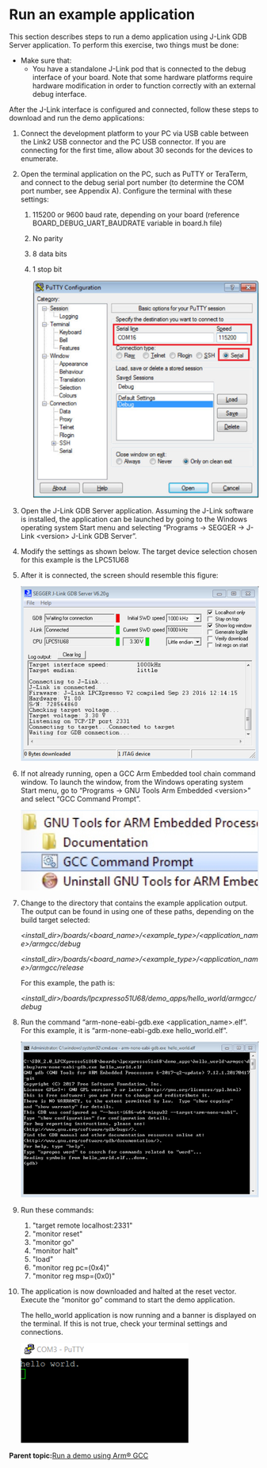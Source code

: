 # Run an example application

This section describes steps to run a demo application using J-Link GDB Server application. To perform this exercise, two things must be done:

-   Make sure that:
    -   You have a standalone J-Link pod that is connected to the debug interface of your board. Note that some hardware platforms require hardware modification in order to function correctly with an external debug interface.

After the J-Link interface is configured and connected, follow these steps to download and run the demo applications:

1.  Connect the development platform to your PC via USB cable between the Link2 USB connector and the PC USB connector. If you are connecting for the first time, allow about 30 seconds for the devices to enumerate.
2.  Open the terminal application on the PC, such as PuTTY or TeraTerm, and connect to the debug serial port number \(to determine the COM port number, see Appendix A\). Configure the terminal with these settings:
    1.  115200 or 9600 baud rate, depending on your board \(reference BOARD\_DEBUG\_UART\_BAUDRATE variable in board.h file\)
    2.  No parity
    3.  8 data bits
    4.  1 stop bit

        ![](../images/terminal_putty_configurations.png "Terminal (PuTTY) configurations")

3.  Open the J-Link GDB Server application. Assuming the J-Link software is installed, the application can be launched by going to the Windows operating system Start menu and selecting “Programs -\> SEGGER -\> J-Link <version\> J-Link GDB Server”.
4.  Modify the settings as shown below. The target device selection chosen for this example is the LPC51U68
5.  After it is connected, the screen should resemble this figure:

    ![](../images/segger_j-link_gdb_server_screen_after_successful_c.png "SEGGER J-Link GDB Server screen after successful connection")

6.  If not already running, open a GCC Arm Embedded tool chain command window. To launch the window, from the Windows operating system Start menu, go to “Programs -\> GNU Tools Arm Embedded <version\>” and select “GCC Command Prompt”.

    ![](../images/launch_command_prompt_20.jpg "Launch command prompt")

7.  Change to the directory that contains the example application output. The output can be found in using one of these paths, depending on the build target selected:

    *<install\_dir\>/boards/<board\_name\>/<example\_type\>/<application\_name\>/armgcc/debug*

    *<install\_dir\>/boards/<board\_name\>/<example\_type\>/<application\_name\>/armgcc/release*

    For this example, the path is:

    *<install\_dir\>/boards/lpcxpresso51U68/demo\_apps/hello\_world/armgcc/debug*

8.  Run the command “arm-none-eabi-gdb.exe <application\_name\>.elf”. For this example, it is “arm-none-eabi-gdb.exe hello\_world.elf”.

    ![](../images/run_arm_none_eabi_gdb_lpc51u68.png "Run arm-none-eabi-gdb")

9.  Run these commands:
    1.  "target remote localhost:2331"
    2.  "monitor reset"
    3.  "monitor go"
    4.  "monitor halt"
    5.  "load"
    6.  "monitor reg pc=\(0x4\)"
    7.  "monitor reg msp=\(0x0\)"
10. The application is now downloaded and halted at the reset vector. Execute the “monitor go” command to start the demo application.

    The hello\_world application is now running and a banner is displayed on the terminal. If this is not true, check your terminal settings and connections.

    ![](../images/text_display_hello_world_demo.png "Text display of the hello_world demo")


**Parent topic:**[Run a demo using Arm® GCC](../topics/run_a_demo_using_arm__gcc.md)

